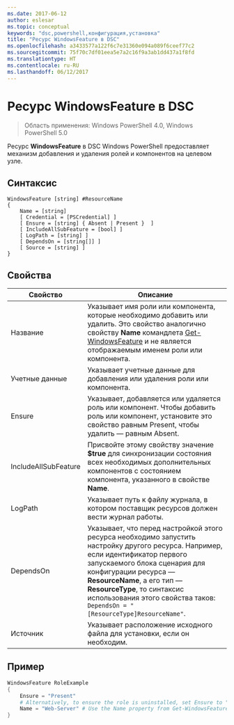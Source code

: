 ```yaml
---
ms.date: 2017-06-12
author: eslesar
ms.topic: conceptual
keywords: "dsc,powershell,конфигурация,установка"
title: "Ресурс WindowsFeature в DSC"
ms.openlocfilehash: a3433577a122f6c7e31360e094a089f6ceef77c2
ms.sourcegitcommit: 75f70c7df01eea5e7a2c16f9a3ab1dd437a1f8fd
ms.translationtype: HT
ms.contentlocale: ru-RU
ms.lasthandoff: 06/12/2017
---
```

<a id="dsc-windowsfeature-resource" class="xliff"></a>
# Ресурс WindowsFeature в DSC

> Область применения: Windows PowerShell 4.0, Windows PowerShell 5.0

Ресурс **WindowsFeature** в DSC Windows PowerShell предоставляет механизм добавления и удаления ролей и компонентов на целевом узле.

<a id="syntax" class="xliff"></a>
## Синтаксис

```
WindowsFeature [string] #ResourceName
{
    Name = [string]
    [ Credential = [PSCredential] ]
    [ Ensure = [string] { Absent | Present }  ]
    [ IncludeAllSubFeature = [bool] ]
    [ LogPath = [string] ]
    [ DependsOn = [string[]] ]
    [ Source = [string] ]
}
```

<a id="properties" class="xliff"></a>
## Свойства

|  Свойство  |  Описание   | 
|---|---| 
| Название| Указывает имя роли или компонента, которые необходимо добавить или удалить. Это свойство аналогично свойству __Name__ командлета [Get-WindowsFeature](https://technet.microsoft.com/en-us/library/jj205469.aspx) и не является отображаемым именем роли или компонента.| 
| Учетные данные| Указывает учетные данные для добавления или удаления роли или компонента.| 
| Ensure| Указывает, добавляется или удаляется роль или компонент. Чтобы добавить роль или компонент, установите это свойство равным Present, чтобы удалить — равным Absent.| 
| IncludeAllSubFeature| Присвойте этому свойству значение __$true__ для синхронизации состояния всех необходимых дополнительных компонентов с состоянием компонента, указанного в свойстве __Name__.| 
| LogPath| Указывает путь к файлу журнала, в котором поставщик ресурсов должен вести журнал работы.| 
| DependsOn| Указывает, что перед настройкой этого ресурса необходимо запустить настройку другого ресурса. Например, если идентификатор первого запускаемого блока сценария для конфигурации ресурса — __ResourceName__, а его тип — __ResourceType__, то синтаксис использования этого свойства таков: `DependsOn = "[ResourceType]ResourceName"`.| 
| Источник| Указывает расположение исходного файла для установки, если он необходим.| 

<a id="example" class="xliff"></a>
## Пример
```powershell
WindowsFeature RoleExample
{
    Ensure = "Present" 
    # Alternatively, to ensure the role is uninstalled, set Ensure to "Absent"
    Name = "Web-Server" # Use the Name property from Get-WindowsFeature  
}
```

